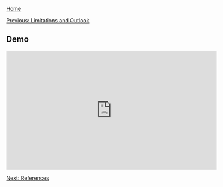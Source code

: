 [Home](./index.md)


[Previous: Limitations and Outlook](./limitations)

## Demo

<iframe width="560" height="315" src="https://www.youtube.com/embed/R3nF3u4Hd1s" frameborder="0" allow="autoplay; encrypted-media" allowfullscreen></iframe>



[Next: References](./references.md)
